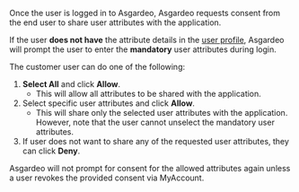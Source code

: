 
Once the user is logged in to Asgardeo, Asgardeo requests consent from the end user to share user attributes with the application. 

If the user **does not have** the attribute details in the <a href="/guides/user-management/manage-users/user-profiles/">user profile</a>, Asgardeo will prompt the user to enter the **mandatory** user attributes during login.  

The customer user can do one of the following:
1. **Select All** and click **Allow**. 
    - This will allow all attributes to be shared with the application.
2. Select specific user attributes and click **Allow**. 
    - This will share only the selected user attributes with the application. However, note that the user cannot unselect the mandatory user attributes.
3. If user does not want to share any of the requested user attributes, they can click **Deny**. 

Asgardeo will not prompt for consent for the allowed attributes again unless a user revokes the provided consent via MyAccount. 

